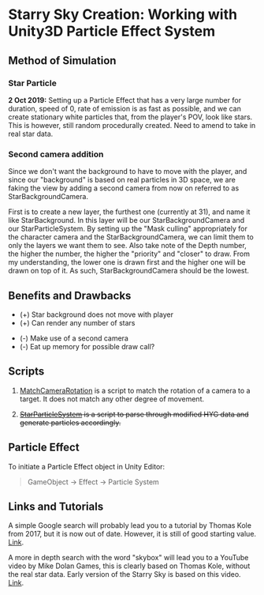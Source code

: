 # Starry Sky Creation: Working with Unity3D Particle Effect System

## Method of Simulation

### Star Particle

<b>2 Oct 2019:</b> Setting up a Particle Effect that has a very large number for duration, speed of 0, rate of emission is as fast as possible, and we can create stationary white particles that, from the player's POV, look like stars. This is however, still random procedurally created. Need to amend to take in real star data.

### Second camera addition
Since we don't want the background to have to move with the player, and since our "background" is based on real particles in 3D space, we are faking the view by adding a second camera from now on referred to as StarBackgroundCamera.

First is to create a new layer, the furthest one (currently at 31), and name it like StarBackground. In this layer will be our StarBackgroundCamera and our StarParticleSystem. By setting up the "Mask culling" appropriately for the character camera and the StarBackgroundCamera, we can limit them to only the layers we want them to see. Also take note of the Depth number, the higher the number, the higher the "priority" and "closer" to draw. From my understanding, the lower one is drawn first and the higher one will be drawn on top of it. As such, StarBackgroundCamera should be the lowest.

## Benefits and Drawbacks
+ (+) Star background does not move with player
+ (+) Can render any number of stars
- (-) Make use of a second camera
- (-) Eat up memory for possible draw call?

## Scripts

1. <a href="Solar-System-Simulation/Assets/Scripts/MatchCameraRotation.cs">MatchCameraRotation</a> is a script to match the rotation of a camera to a target. It does not match any other degree of movement.

2. ~~<a href="Solar-System-Simulation/Assets/Scripts/StarParticleSystem.cs">StarParticleSystem</a> is a script to parse through modified HYG data and generate particles accordingly.~~

## Particle Effect

To initiate a Particle Effect object in Unity Editor:

> GameObject -> Effect -> Particle System


## Links and Tutorials

A simple Google search will probably lead you to a tutorial by Thomas Kole from 2017, but it is now out of date. However, it is still of good starting value. <a href="https://thomaskole.wordpress.com/portfolio/how-to-generate-a-physically-accurate-star-field-in-unity-using-real-world-data/">Link</a>.

A more in depth search with the word "skybox" will lead you to a YouTube video by Mike Dolan Games, this is clearly based on Thomas Kole, without the real star data. Early version of the Starry Sky is based on this video. <a href="https://www.youtube.com/watch?v=Kx-RAJ_7HTE">Link</a>.
